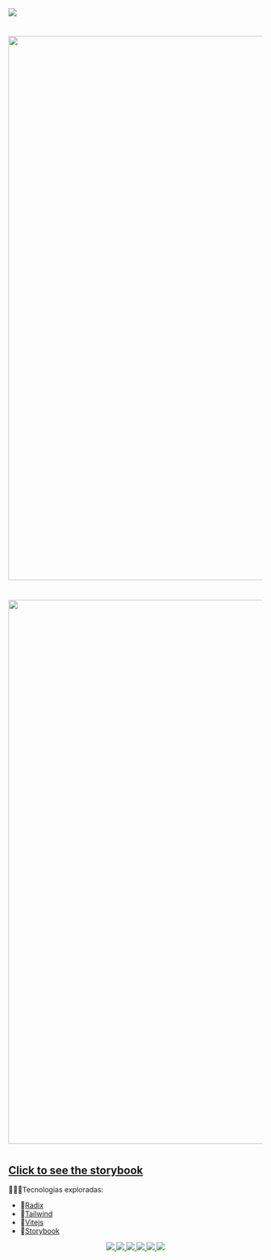 <img src="capa"/>

#

<img width=1080 src="img projeto"/>

#

<img width=1080 src="img projeto"/>

#

## [Click to see the storybook](https://jacksonmarcelinofreitas.github.io/Design_System_Ignite_Lab/)

👨🏻‍💻Tecnologias exploradas:
- 🔹[Radix](https://www.radix-ui.com/)
- 🔹[Tailwind](https://www.radix-ui.com/)
- 🔹[Vitejs](https://vitejs.dev/guide/)
- 🔹[Storybook](https://storybook.js.org/docs/react/get-started/introduction)

<p align="center">
<a href="#" target="blank">
<img src="https://img.shields.io/badge/Tailwind_CSS-38B2AC?style=for-the-badge&logo=tailwind-css&logoColor=white" />
</a>
<a href="#" target="blank">
<img src="https://img.shields.io/badge/React-20232A?style=for-the-badge&logo=react&logoColor=61DAFB"/>
</a>
<a href="#" target="blank">
<img src="https://img.shields.io/badge/HTML5-E34F26?style=for-the-badge&logo=html5&logoColor=white"/>
</a>
<a href="#" target="blank">
<img src="https://img.shields.io/badge/JavaScript-323330?style=for-the-badge&logo=javascript&logoColor=F7DF1E"/>
</a>
<a href="#" target="blank">
<img src="https://img.shields.io/badge/Node.js-43853D?style=for-the-badge&logo=node.js&logoColor=white"/>
</a>
<a href="#" target="blank">
<img src="https://img.shields.io/badge/CSS3-1572B6?style=for-the-badge&logo=css3&logoColor=white"/>
</a>
</p>
